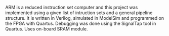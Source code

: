 ARM is a reduced instruction set computer and this project was implemented using a given list of intruction sets and a general pipeline structure. It is written in Verilog, simulated in ModelSim and programmed on the FPGA with Quartus. Debugging was done using the SignalTap tool in Quartus. Uses on-board SRAM module.
